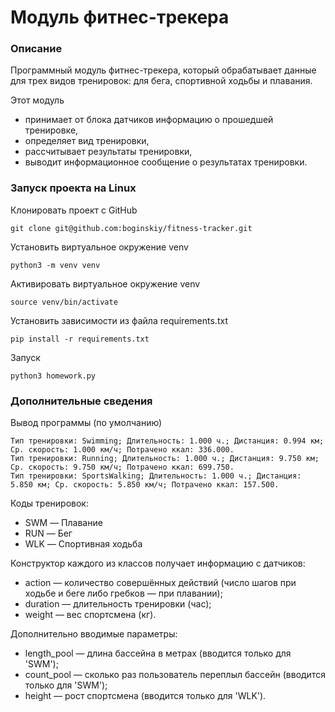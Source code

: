 # Модуль фитнес-трекера

### Описание
Программный модуль фитнес-трекера, который обрабатывает данные для трех видов тренировок: для бега, спортивной ходьбы и плавания.

Этот модуль
* принимает от блока датчиков информацию о прошедшей тренировке,
* определяет вид тренировки,
* рассчитывает результаты тренировки,
* выводит информационное сообщение о результатах тренировки.

### Запуск проекта на Linux
Клонировать проект c GitHub
```
git clone git@github.com:boginskiy/fitness-tracker.git
```
Установить виртуальное окружение venv
```
python3 -m venv venv
```
Активировать виртуальное окружение venv
```
source venv/bin/activate
```
Установить зависимости из файла requirements.txt
```
pip install -r requirements.txt
``` 
Запуск
```
python3 homework.py
```

### **Дополнительные сведения**
Вывод программы (по умолчанию)
```
Тип тренировки: Swimming; Длительность: 1.000 ч.; Дистанция: 0.994 км; Ср. скорость: 1.000 км/ч; Потрачено ккал: 336.000.
Тип тренировки: Running; Длительность: 1.000 ч.; Дистанция: 9.750 км; Ср. скорость: 9.750 км/ч; Потрачено ккал: 699.750.
Тип тренировки: SportsWalking; Длительность: 1.000 ч.; Дистанция: 5.850 км; Ср. скорость: 5.850 км/ч; Потрачено ккал: 157.500.
```
Коды тренировок: 
* SWM — Плавание
* RUN — Бег
* WLK — Спортивная ходьба

Конструктор каждого из классов получает информацию с датчиков:
* action — количество совершённых действий (число шагов при ходьбе и беге либо гребков — при плавании);
* duration — длительность тренировки (час);
* weight — вес спортсмена (кг).

Дополнительно вводимые параметры:
* length_pool — длина бассейна в метрах (вводится только для 'SWM');
* count_pool — сколько раз пользователь переплыл бассейн  (вводится только для 'SWM');
* height — рост спортсмена (вводится только для 'WLK').
